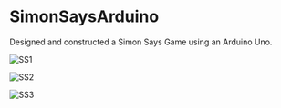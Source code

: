 # SimonSaysArduino
Designed and constructed a Simon Says Game using an Arduino Uno.

![SS1](https://user-images.githubusercontent.com/61467608/104821796-50992e00-580c-11eb-8b63-84eed4494ae9.gif)

![SS2](https://user-images.githubusercontent.com/61467608/104821799-55f67880-580c-11eb-817b-1bf13bebc99b.gif)

![SS3](https://user-images.githubusercontent.com/61467608/104821803-5abb2c80-580c-11eb-8839-19edbaf5d1b5.gif)
